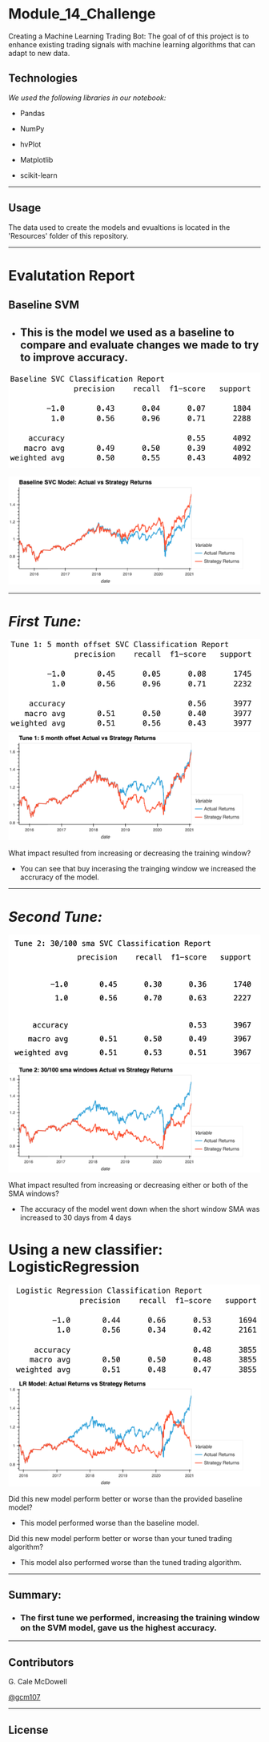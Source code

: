 # Module_14_Challenge

Creating a Machine Learning Trading Bot: 
The goal of of this project is to enhance existing trading signals with machine learning algorithms that can adapt to new data.


## Technologies

_We used the following libraries in our notebook:_
* Pandas

* NumPy

* hvPlot

* Matplotlib

* scikit-learn

---

## Usage

The data used to create the models and evualtions is located in the 'Resources' folder of this repository.




---




# Evalutation Report

## Baseline SVM 

* ##  This is the model we used as a baseline to compare and evaluate changes we made to try to improve accuracy. 

![Baseline](Images/baseline_svc_classification_report.png) 


![Baseline_plot](Images/baseline_svc_plot.png)



___




# _First Tune:_

![Tuneone](Images/svc_tune_one_classification_report.png)
![Tuneone](Images/svc_tune_one_plot.png)


What impact resulted from increasing or decreasing the training window? 
* You can see that buy incerasing the trainging window we increased the accruracy of the model.


---

# _Second Tune:_

![Tunetwo](Images/svc_tune_two_classification_report.png)
![Tuneone](Images/svc_tune_two_plot.png)



 What impact resulted from increasing or decreasing either or both of the SMA windows?
 * The accuracy of the model went down when the short window SMA was increased to 30 days from 4 days
  




# Using a new classifier: LogisticRegression


![LR](Images/lr_classification_report.png)
![LR](Images/lr_plot.png)

Did this new model perform better or worse than the provided baseline model? 
* This model performed worse than the baseline model. 

Did this new model perform better or worse than your tuned trading algorithm?
* This model also performed worse than the tuned trading algorithm. 
___
## Summary: 
* ### The first tune we performed, increasing the training window on the SVM model, gave us the highest accuracy. 


---

## Contributors

G. Cale McDowell



[@gcm107](https://github.com/gcm107)

---

## License